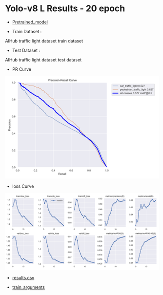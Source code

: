 # Yolo-v8 L Results - 20 epoch

- [Pretrained_model](https://drive.google.com/file/d/1740j2rJlk83FJTVNA6gsI4aXPv15IjTj/view?usp=sharing)

- Train Dataset : 

AIHub traffic light dataset train dataset 

- Test Dataset : 

AIHub traffic light dataset test dataset

- PR Curve 

![PRcurve](/results/yolov8l_AIHub_only_20epoch/PR_curve.png)

- loss Curve 

![Losscurve](/results/yolov8l_AIHub_only_20epoch/results.png)

- [results.csv](/results/yolov8l_AIHub_only_20epoch/results.csv)

- [train_arguments](/results/yolov8l_AIHub_only_20epoch/args.yaml)
